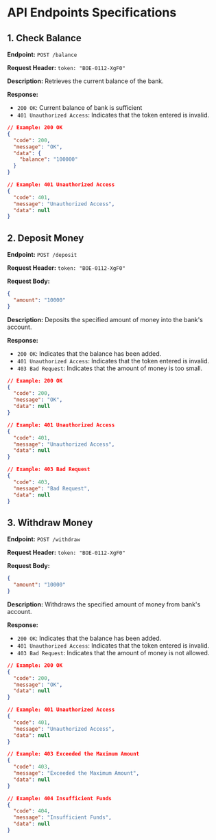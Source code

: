 # API Endpoints Specifications

## 1. Check Balance

**Endpoint:** `POST /balance`

**Request Header:**
```token: "BOE-0112-XgF0"```

**Description:** Retrieves the current balance of the bank.

**Response:**

- `200 OK`: Current balance of bank is sufficient
- `401 Unauthorized Access`: Indicates that the token entered is invalid.

```json
// Example: 200 OK
{
  "code": 200,
  "message": "OK",
  "data": {
    "balance": "100000"
  }
}
```
```json
// Example: 401 Unauthorized Access
{
  "code": 401,
  "message": "Unauthorized Access",
  "data": null
}
```

## 2. Deposit Money

**Endpoint:** `POST /deposit`

**Request Header:**
```token: "BOE-0112-XgF0"```

**Request Body:** 
```json
{
  "amount": "10000"
}
```

**Description:** Deposits the specified amount of money into the bank's account.

**Response:**

- `200 OK`: Indicates that the balance has been added.
- `401 Unauthorized Access`: Indicates that the token entered is invalid.
- `403 Bad Request`: Indicates that the amount of money is too small.
```json
// Example: 200 OK
{
  "code": 200,
  "message": "OK",
  "data": null
}
```
```json
// Example: 401 Unauthorized Access
{
  "code": 401,
  "message": "Unauthorized Access",
  "data": null
}
```
```json
// Example: 403 Bad Request
{
  "code": 403,
  "message": "Bad Request",
  "data": null
}
```

## 3. Withdraw Money

**Endpoint:** `POST /withdraw`

**Request Header:**
```token: "BOE-0112-XgF0"```

**Request Body:** 
```json
{
  "amount": "10000"
}
```

**Description:** Withdraws the specified amount of money from bank's account.

**Response:**

- `200 OK`: Indicates that the balance has been added.
- `401 Unauthorized Access`: Indicates that the token entered is invalid.
- `403 Bad Request`: Indicates that the amount of money is not allowed.
```json
// Example: 200 OK
{
  "code": 200,
  "message": "OK",
  "data": null
}
```
```json
// Example: 401 Unauthorized Access
{
  "code": 401,
  "message": "Unauthorized Access",
  "data": null
}
```
```json
// Example: 403 Exceeded the Maximum Amount
{
  "code": 403,
  "message": "Exceeded the Maximum Amount",
  "data": null
}
```
```json
// Example: 404 Insufficient Funds
{
  "code": 404,
  "message": "Insufficient Funds",
  "data": null
}
```
